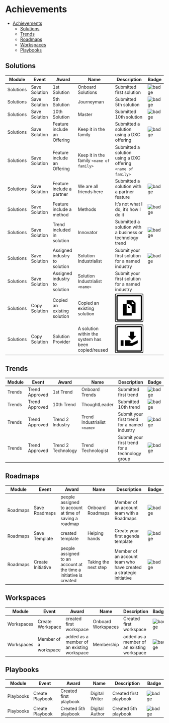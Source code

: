 # Achievements

- [Achievements](#achievements)
  - [Solutions](#solutions)
  - [Trends](#trends)
  - [Roadmaps](#roadmaps)
  - [Workspaces](#workspaces)
  - [Playbooks](#playbooks)

## Solutions
|Module|Event|Award|Name|Description|Badge
|----|----|----|----|----|----|
|Solutions|Save Solution|1st Solution|Onboard Solutions|Submitted first solution|![badge](images/achievements/onboardsolutions.png)
|Solutions|Save Solution|5th Solution|Journeyman|Submitted 5th solution|![badge](images/achievements/journeyman.png)
|Solutions|Save Solution|10th Solution|Master|Submitted 10th solution|![badge](images/achievements/master.png)
|Solutions|Save Solution|Feature include an Offering|Keep it in the family|Submitted a solution using a DXC offering|![badge](images/achievements/family.png)
|Solutions|Save Solution|Feature include an Offering|Keep it in the family `<name of family>`|Submitted a solution using a DXC offering `<name of family>`|
|Solutions|Save Solution|Feature include a partner|We are all friends here|Submitted a solution with a partner feature|![badge](images/achievements/friend.png)
|Solutions|Save Solution|Feature include a method|Methods|It’s not what I do, it’s how I do it|![badge](images/achievements/method.png)
|Solutions|Save Solution|Trend included in solution|Innovator|Submitted a solution with a business or technology trend|![badge](images/achievements/innovator.png)
|Solutions|Save Solution|Assigned industry to solution|Solution Industrialist|Submit your first solution for a named industry|![badge](images/achievements/solutionindustrialist.png)
|Solutions|Save Solution|Assigned industry to solution|Solution Industrialist `<name>`|Submit your first solution for a named industry|
|Solutions|Copy Solution|Copied an existing solution|Copied an existing solution|![badge](images/achievements/solutionCopy.png)
|Solutions|Copy Solution|Solution Provider|A solution within the system has been copied/reused|![badge](images/achievements/solutionProvider.png)

## Trends
|Module|Event|Award|Name|Description|Badge
|----|----|----|----|----|----|
|Trends|Trend Approved|1st Trend|Onboard Trends|Submitted first trend|![badge](images/achievements/onboardtrends.png)
|Trends|Trend Approved|10th Trend|ThoughtLeader|Submitted 10th trend|![badge](images/achievements/thoughtleader.png)
|Trends|Trend Approved|Trend 2 Industry|Trend Industrialist `<name>`|Submit your first trend for a named industry|![badge](images/achievements/TrendIndustrialistmanufacturing.png)
|Trends|Trend Approved|Trend 2 Technology|Trend Technologist|Submit your first trend for a technology group|![badge](images/achievements/TrendTechnologist.png)

## Roadmaps
|Module|Event|Award|Name|Description|Badge
|----|----|----|----|----|----|
|Roadmaps|Save Roadmaps|people assigned to account at time of saving a roadmap|Onboard Roadmaps|Member of an account team with a Roadmaps|![badge](images/achievements/onboardagendas.png)
|Roadmaps|Save Template|created template|Helping hands|Create your first agenda template|![badge](images/achievements/helpingHands.png)
|Roadmaps|Create Initiative|people assigned to an account at the time a initiative is created|Taking the next step|Member of an account team who have created a strategic initiative|![badge](images/achievements/takingthenextstep.png)

## Workspaces
|Module|Event|Award|Name|Description|Badge
|----|----|----|----|----|----|
|Workspaces|Create Workspace|created first workspace|Onboard Workspaces|Created first workspace|![badge](images/achievements/onboardWorkspace.png)
|Workspaces|Member of a workspace|added as a member of an existing workspace|Membership|added as a member of an existing workspace|![badge](images/achievements/intheclub.png)


## Playbooks
|Module|Event|Award|Name|Description|Badge
|----|----|----|----|----|----|
|Playbooks|Create Playbook|Created first playbook|Digital Writer|Created first playbook|![badge](images/achievements/1stPlaybook.png)
|Playbooks|Create Playbook|Created 5th playbook|Digital Author|Created 5th playbook|![badge](images/achievements/5thPlaybook.png)